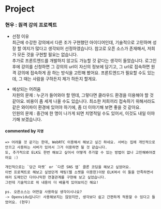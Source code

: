 # Project

### 현우 : 원격 강의 프로젝트
- 선정 이유  
최근에 수강한 강의에서 다른 조가 구현했던 아이디어인데, 기술적으로 고민하며 성장 할 여지가 많다고 생각되어 선정하였습니다. 
참고로 오픈 소스가 존재해서, 저희가 모든 것을 구현할 필요는 없습니다.  
추가로 프론트엔드를 개발하지 않고도 가능할 것 같다는 생각이 들었습니다.
로그인 후에 강의를 신청하면 그 강의의 url이 자신의 정보에 담기고, 그 url로 접속하면 원격 강의에 접속하게 끔 하는 방식을 고민해 봤어요.
프론트엔드가 필요할 수도 있는데, 그 때는 사람을 구하든지 제가 하든지 할게요.

- 예상되는 어려움  
자원의 문제 : 누군가 들어와야 할 텐데, 그렇다면 클라우드 환경을 이용해야 할 것 같아요. 비용이 좀 세게 나올 수도 있습니다.
최소한 저희끼리 접속하기 위해서라도 같은 와이파이 환경에 있어야 하기에, 좀 더 이야기해 보면 좋을 것 같아요.  <br>
인원의 문제 : 중간에 한 명이 나가게 되면 치명적일 수도 있어서, 이것도 내일 이야기해 보겠습니다.

#### commented by `지영`
```
=> 어려울 것 같기는 한데, WebRTC 이용해서 해보고 싶긴 하네요. 서버는 집에 개인적으로 안끄고 사용하는 서버가 있어서 그거 이용하면 될 것 같습니다.
또, 추가적으로 ELK도 한번 해보고 싶어서 어떻게 추가할 수 있는 방법이 없나 고민해봐야겠어요 :) 

개인적으로는 `당근 마켓` or `다른 SNS 앱` 클론 코딩을 해보고 싶었어요. 
이번 프로젝트로 해보고 싶었던게 채팅(웹 소켓을 이용한)이랑 ELK여서 이 둘을 만족하면서 여러 도메인간 다이나믹한 연결관계를 구현해 보고 싶었습니다.
그런데 기술적으로 위 내용이 더 배울게 있어보이긴 해요!

ps. 오픈소스는 어떤걸 사용하실 생각이시나요?  
-> Openvidu입니다! 사용해보지는 않았지만, 생각보다 쉽고 간편하게 적용할 수 있다고 들었어요. (현우)
```
